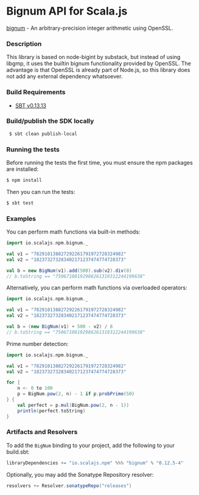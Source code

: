 Bignum API for Scala.js
================================
[bignum](https://www.npmjs.com/package/bignum) - An arbitrary-precision integer arithmetic using OpenSSL.

### Description

This library is based on node-bigint by substack, but instead of using libgmp, it uses the builtin bignum 
functionality provided by OpenSSL. The advantage is that OpenSSL is already part of Node.js, so this library 
does not add any external dependency whatsoever.

### Build Requirements

* [SBT v0.13.13](http://www.scala-sbt.org/download.html)


### Build/publish the SDK locally

```bash
 $ sbt clean publish-local
```

### Running the tests

Before running the tests the first time, you must ensure the npm packages are installed:

```bash
$ npm install
```

Then you can run the tests:

```bash
$ sbt test
```

### Examples

You can perform math functions via built-in methods:

```scala
import io.scalajs.npm.bignum._

val v1 = "782910138827292261791972728324982"
val v2 = "182373273283402171237474774728373"

val b = new BigNum(v1).add(500).sub(v2).div(8)
// b.toString == "75067108192986261319312244199638"
```

Alternatively, you can perform math functions via overloaded operators:

```scala
import io.scalajs.npm.bignum._

val v1 = "782910138827292261791972728324982"
val v2 = "182373273283402171237474774728373"

val b = (new BigNum(v1) + 500 - v2) / 8
// b.toString == "75067108192986261319312244199638"
```

Prime number detection:

```scala
import io.scalajs.npm.bignum._

val v1 = "782910138827292261791972728324982"
val v2 = "182373273283402171237474774728373"

for {
    n <- 0 to 100
    p = BigNum.pow(2, n) - 1 if p.probPrime(50)
} {
    val perfect = p.mul(BigNum.pow(2, n - 1))
    println(perfect.toString)
}
```

### Artifacts and Resolvers

To add the `BigNum` binding to your project, add the following to your build.sbt:  

```sbt
libraryDependencies += "io.scalajs.npm" %%% "bignum" % "0.12.5-4"
```

Optionally, you may add the Sonatype Repository resolver:

```sbt   
resolvers += Resolver.sonatypeRepo("releases") 
```
